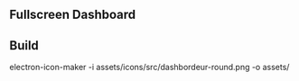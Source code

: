 ## Fullscreen Dashboard



## Build
electron-icon-maker -i assets/icons/src/dashbordeur-round.png -o assets/

<!--

https://github.com/webtorrent/webtorrent-desktop/blob/62cb304971cb867e5923044df9b7afa2c5f35e78/main/updater.js
https://github.com/webtorrent/webtorrent.io/blob/master/server/desktop-api.js
-->